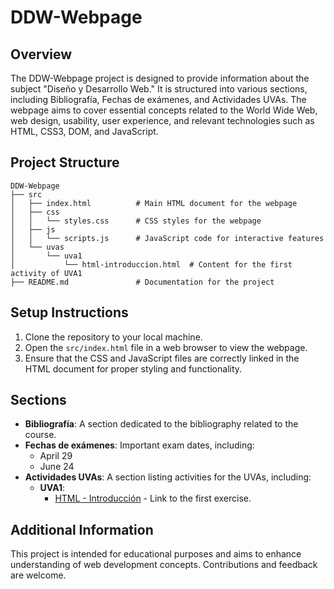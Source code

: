 # DDW-Webpage

## Overview
The DDW-Webpage project is designed to provide information about the subject "Diseño y Desarrollo Web." It is structured into various sections, including Bibliografía, Fechas de exámenes, and Actividades UVAs. The webpage aims to cover essential concepts related to the World Wide Web, web design, usability, user experience, and relevant technologies such as HTML, CSS3, DOM, and JavaScript.

## Project Structure
```
DDW-Webpage
├── src
│   ├── index.html          # Main HTML document for the webpage
│   ├── css
│   │   └── styles.css      # CSS styles for the webpage
│   ├── js
│   │   └── scripts.js      # JavaScript code for interactive features
│   └── uvas
│       └── uva1
│           └── html-introduccion.html  # Content for the first activity of UVA1
├── README.md               # Documentation for the project
```

## Setup Instructions
1. Clone the repository to your local machine.
2. Open the `src/index.html` file in a web browser to view the webpage.
3. Ensure that the CSS and JavaScript files are correctly linked in the HTML document for proper styling and functionality.

## Sections
- **Bibliografía**: A section dedicated to the bibliography related to the course.
- **Fechas de exámenes**: Important exam dates, including:
  - April 29
  - June 24
- **Actividades UVAs**: A section listing activities for the UVAs, including:
  - **UVA1**: 
    - [HTML - Introducción](src/uvas/uva1/html-introduccion.html) - Link to the first exercise.

## Additional Information
This project is intended for educational purposes and aims to enhance understanding of web development concepts. Contributions and feedback are welcome.